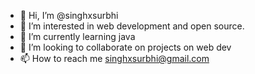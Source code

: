 - 👋 Hi, I’m @singhxsurbhi
- 👀 I’m interested in web development and open source.
- 🌱 I’m currently learning java
- 💞️ I’m looking to collaborate on projects on web dev
- 📫 How to reach me singhxsurbhi@gmail.com

<!---
singhxsurbhi/singhxsurbhi is a ✨ special ✨ repository because its `README.md` (this file) appears on your GitHub profile.
You can click the Preview link to take a look at your changes.
--->

